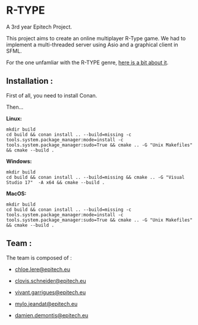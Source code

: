 
# R-TYPE

A 3rd year Epitech Project.

This project aims to create an online multiplayer R-Type game. We had to implement a multi-threaded server using Asio and a graphical client in SFML.

For the one unfamliar with the R-TYPE genre, [here is a bit about it](http://www.hardcoregaming101.net/r-type/).

## Installation :
First of all, you need to install Conan.

Then...

**Linux:**
```
mkdir build
cd build && conan install .. --build=missing -c tools.system.package_manager:mode=install -c tools.system.package_manager:sudo=True && cmake .. -G "Unix Makefiles"  && cmake --build .
```
**Windows:**
```
mkdir build
cd build && conan install .. --build=missing && cmake .. -G "Visual Studio 17"  -A x64 && cmake --build .
```
**MacOS:**
```
mkdir build
cd build && conan install .. --build=missing -c tools.system.package_manager:mode=install -c tools.system.package_manager:sudo=True && cmake .. -G "Unix Makefiles"  && cmake --build .
```

## Team :
The team is composed of :

* chloe.lere@epitech.eu 

* clovis.schneider@epitech.eu

* vivant.garrigues@epitech.eu

* mylo.jeandat@epitech.eu

* damien.demontis@epitech.eu